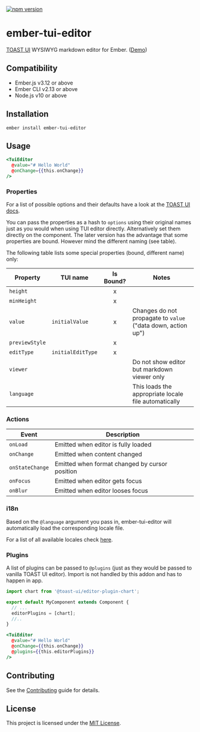 [![npm version](https://badge.fury.io/js/ember-tui-editor.svg)](https://badge.fury.io/js/ember-tui-editor)

# ember-tui-editor

[TOAST UI](https://github.com/nhnent/tui.editor) WYSIWYG markdown editor for Ember. ([Demo](https://evocount.github.io/ember-tui-editor/))

## Compatibility

- Ember.js v3.12 or above
- Ember CLI v2.13 or above
- Node.js v10 or above

## Installation

```
ember install ember-tui-editor
```

## Usage

```hbs
<TuiEditor
  @value="# Hello World"
  @onChange={{this.onChange}}
/>
```

### Properties

For a list of possible options and their defaults have a look at the [TOAST UI docs](https://nhn.github.io/tui.editor/api/latest/ToastUIEditor.html#ToastUIEditor).

You can pass the properties as a hash to `options` using their original names just as you would when using TUI editor directly. Alternatively set them directly on the component. The later version has the advantage that some properties are bound. However mind the different naming (see table).

The following table lists some special properties (bound, different name) only:

| Property       | TUI name          | Is Bound? | Notes                                                        |
| -------------- | ----------------- | :-------: | ------------------------------------------------------------ |
| `height`       |                   |     x     |                                                              |
| `minHeight`    |                   |     x     |                                                              |
| `value`        | `initialValue`    |     x     | Changes do not propagate to `value` ("data down, action up") |
| `previewStyle` |                   |     x     |                                                              |
| `editType`     | `initialEditType` |     x     |                                                              |
| `viewer`       |                   |           | Do not show editor but markdown viewer only                  |
| `language`     |                   |           | This loads the appropriate locale file automatically         |

### Actions

| Event           | Description                                    |
| --------------- | ---------------------------------------------- |
| `onLoad`        | Emitted when editor is fully loaded            |
| `onChange`      | Emitted when content changed                   |
| `onStateChange` | Emitted when format changed by cursor position |
| `onFocus`       | Emitted when editor gets focus                 |
| `onBlur`        | Emitted when editor looses focus               |

### i18n

Based on the `@language` argument you pass in, ember-tui-editor will automatically load the corresponding locale file.

For a list of all available locales check [here](https://github.com/nhn/tui.editor/blob/master/apps/editor/docs/i18n.md#supported-languages).

### Plugins

A list of plugins can be passed to `@plugins` (just as they would be passed to vanilla TOAST UI editor). Import is not handled by this addon and has to happen in app.

```js
import chart from '@toast-ui/editor-plugin-chart';

export default MyComponent extends Component {
  // ...
  editorPlugins = [chart];
  //..
}
```

```hbs
<TuiEditor
  @value="# Hello World"
  @onChange={{this.onChange}}
  @plugins={{this.editorPlugins}}
/>
```

## Contributing

See the [Contributing](CONTRIBUTING.md) guide for details.

## License

This project is licensed under the [MIT License](LICENSE.md).
